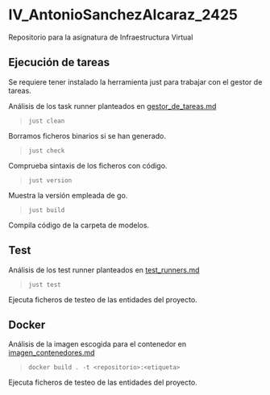 # IV_AntonioSanchezAlcaraz_2425
Repositorio para la asignatura de Infraestructura Virtual

## Ejecución de tareas
Se requiere tener instalado la herramienta just para trabajar con el gestor de tareas.

Análisis de los task runner planteados en [gestor_de_tareas.md](https://github.com/ChinChainis/Proyecto_Reparahorarios_IV2425/blob/Objetivo-4/docs/gestor_tareas.md)

> `just clean`

Borramos ficheros binarios si se han generado.

> `just check`

Comprueba sintaxis de los ficheros con código.

> `just version`

Muestra la versión empleada de go.

> `just build`

Compila código de la carpeta de modelos.

## Test
Análisis de los test runner planteados en [test_runners.md](https://github.com/ChinChainis/Proyecto_Reparahorarios_IV2425/blob/Objetivo-4/docs/test_runners.md)

> `just test`

Ejecuta ficheros de testeo de las entidades del proyecto.

## Docker
Análisis de la imagen escogida para el contenedor en [imagen_contenedores.md](https://github.com/ChinChainis/Proyecto_Reparahorarios_IV2425/blob/Objetivo-5/docs/imagen_contenedores.md)

> `docker build . -t <repositorio>:<etiqueta>`

Ejecuta ficheros de testeo de las entidades del proyecto.
